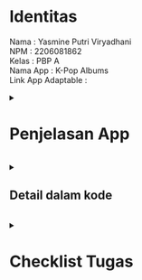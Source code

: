 # Identitas
Nama                : Yasmine Putri Viryadhani<br>
NPM                 : 2206081862<br>
Kelas               : PBP A<br>
Nama App            : K-Pop Albums<br>
Link App Adaptable  :

<p>
<details>
<summary><h1>Penjelasan App</h1></summary>

<p>
<details>
<summary><h2>Latar Belakang</h2></summary>

- Tema besar aplikasi untuk tugas PBP adalah aplikasi pengelolaan (inventori). 
- Tema yang saya pilih adalah <b>inventori album K-Pop</b> 
- Banyaknya jumlah grup yang debut dan album yang dirilis sehingga memungkinkan untuk dilakukan pengorganisasian album berdasarkan artis yang merilis album tersebut


</details>
</p>

<p>
<details>
<summary><h2>Context / Contoh Sampel</h2></summary>

Grup yang saya gunakan sebagai contoh untuk membangun proyek ini adalah <b>NCT</b> dan <b>Stray Kids</b>

</details>
</p>

</details>
</p>

<p>
<details>
<summary><h2>Detail dalam kode</h2></summary>

<p>
<details>
<summary><h3>Implementasi <code>models.py</code></h3></summary>

asdfghjkl

</details>
</p>

<p>
<details id = "views-py">
<summary><h3>Implementasi <code>views.py</code></h3></summary>

asdfghjkl

</details>
</p>

</details>
</p>

</details>
</p>


<p>
<details>
<summary><h1>Checklist Tugas</h1></summary>

<!-- Markdown content here -->
<p>
<details>
<summary><h2>Membuat sebuah proyek Django baru<h2></summary>

<!-- Markdown content here -->
### Inisiasi Direktori Lokal
- Sebelum membuat proyek Django, dibuatlah sebuah direktori kosong baru di lokal. Saya menamainya sebagai <code>kpop_albums</code>
- Setelah membuat direktori, kita harus menginisiasi repositori Git kosong di direktori tersebut dengan perintah <code>git_init</code>
- Lalu, kita harus mengkonfigurasi username dan email GitHub ke repositori Git tersebut di Terminal (MacOS) dengan cara:
    ```
    git config user.name "<NAME>"
    git config user.email "<EMAIL>"
    ```
- Kita juga bisa mengkonfigurasi secara global dengan cara:<br>
    ```
    git config --global user.name "<NAME>"
    git config --global user.email
    ```
- Verifikasi git lokal dengan menginput kode <code>git config --list --local</code>

### Membuat repository baru di GitHub


### Instalasi + Inisiasi Django pada repository
- Menambahkan virtual environment ke dalam directory <code>kpop_albums</code> dengan menjalankan kode <code>python3 -m venv env</code> (di MacOS)
- Menjalankan virtual environment dengan cara <code>source env/bin/activate</code> (MacOS)
- Menyiapkan Dependencies dengan membuat berkas <code>requirements.txt</code> di directory yang sama, lalu menambahkan kode di bawah ke dalam berkas <code>.txt</code> tersebut:<br>
    ```
    django
    gunicorn
    whitenoise
    psycopg2-binary
    requests
    urllib3                   
    ```
- Install dependencies dengan menjalankan <code>pip install -r requirements.txt</code>
- Buat proyek Django dengan nama <code>kpop_albums</code> dengan menjalankan perintah <code>django-admin startproject kpop_albums .</code>
- Tambahkan <code>*</code> pada <code>ALLOWED_HOSTS</code> di <code>settings.py</code><br>
    ```
    ...
    ALLOWED_HOSTS = ["*"]
    ...
    ```
- Setelah memastikan file <code>manage.py</code> ada di directory, jalankan instruksi <code>./manage.py runserver</code> (MacOS). Saat menjalankan domain http://localhost:8000 muncul animasi roket

### Push ke repository GitHub
- Buat file <code>.gitignore</code> (masih di directory <code>kpop_albums</code> yng luar), lalu isi dengan kode berikut <br>
    ```
    # Django
    *.log
    *.pot
    *.pyc
    __pycache__
    db.sqlite3
    media

    # Backup files
    *.bak 

    # If you are using PyCharm
    # User-specific stuff
    .idea/**/workspace.xml
    .idea/**/tasks.xml
    .idea/**/usage.statistics.xml
    .idea/**/dictionaries
    .idea/**/shelf

    # AWS User-specific
    .idea/**/aws.xml

    # Generated files
    .idea/**/contentModel.xml

    # Sensitive or high-churn files
    .idea/**/dataSources/
    .idea/**/dataSources.ids
    .idea/**/dataSources.local.xml
    .idea/**/sqlDataSources.xml
    .idea/**/dynamic.xml
    .idea/**/uiDesigner.xml
    .idea/**/dbnavigator.xml

    # Gradle
    .idea/**/gradle.xml
    .idea/**/libraries

    # File-based project format
    *.iws

    # IntelliJ
    out/

    # JIRA plugin
    atlassian-ide-plugin.xml

    # Python
    *.py[cod] 
    *$py.class 

    # Distribution / packaging 
    .Python build/ 
    develop-eggs/ 
    dist/ 
    downloads/ 
    eggs/ 
    .eggs/ 
    lib/ 
    lib64/ 
    parts/ 
    sdist/ 
    var/ 
    wheels/ 
    *.egg-info/ 
    .installed.cfg 
    *.egg 
    *.manifest 
    *.spec 

    # Installer logs 
    pip-log.txt 
    pip-delete-this-directory.txt 

    # Unit test / coverage reports 
    htmlcov/ 
    .tox/ 
    .coverage 
    .coverage.* 
    .cache 
    .pytest_cache/ 
    nosetests.xml 
    coverage.xml 
    *.cover 
    .hypothesis/ 

    # Jupyter Notebook 
    .ipynb_checkpoints 

    # pyenv 
    .python-version 

    # celery 
    celerybeat-schedule.* 

    # SageMath parsed files 
    *.sage.py 

    # Environments 
    .env 
    .venv 
    env/ 
    venv/ 
    ENV/ 
    env.bak/ 
    venv.bak/ 

    # mkdocs documentation 
    /site 

    # mypy 
    .mypy_cache/ 

    # Sublime Text
    *.tmlanguage.cache 
    *.tmPreferences.cache 
    *.stTheme.cache 
    *.sublime-workspace 
    *.sublime-project 

    # sftp configuration file 
    sftp-config.json 

    # Package control specific files Package 
    Control.last-run 
    Control.ca-list 
    Control.ca-bundle 
    Control.system-ca-bundle 
    GitHub.sublime-settings 

    # Visual Studio Code
    .vscode/* 
    !.vscode/settings.json 
    !.vscode/tasks.json 
    !.vscode/launch.json 
    !.vscode/extensions.json 
    .history
    ```
- Lakukan add, commit, dan push dari directory <code>kpop_albums</code> ke branch <code>main</code> di repository GitHub <code>kpop_albums</code> (ini akan mem-push README.md, proyek Django, dan .gitignore ke repository)<br>
    ```
    git add .
    git commit -m "Push README + .gitignore + proyek"
    git branch -M main
    git remote add origin "https://github.com/sdikyarts/kpop-albums.git"
    git push -u origin main
    ```
- Pastikan struktur direktori lokal dan repository GitHub sudah benar

</details>
</p>

<p>
<details>
<summary><h2>Membuat aplikasi <code>main</code> dalam proyek tersebut<h2></summary>

<!-- Markdown content here -->
### Konfigurasi model dan implementasi model dasar
- Aktifkan virtual environment terlebih dahulu
- Buat aplikasi <code>main</code> di directory <code>kpop_albums</code> (yang luar/utama) dengan cara
    ```
    python3 manage.py startapp main
    ```
- Mendaftarkan aplikasi <code>main</code> ke dalam proyek
    - Buka berkas <code>settings.py</code>
    - Tambahkan <code>'main'</code> di variabel <code>INSTALLED_APPS</code><br>
    ```
    INSTALLED_APPS = [
        ...,
        'main',
        ...
    ]
    ```
### Membuat dan mengisi berkas <code>main.html</code>
- Buat direktori baru <code>templates</code> di dalam direktori <code>main</code>
- Di dalam direktori baru <code>templates</code>, buat berkas HTML baru berjudul <code>main.html</code>, lalu isi sesuai selera :D


</details>
</p>

<p>
<details>
<summary><h2>Membuat sebuah <i>routing</i> pada proyek agar dapat menjalankan aplikasi <code>main</code><h2></summary>

<!-- Markdown content here -->
### Konfigurasi <i>routing</i> app main
- Buat berkas <code>urls.py</code> di directory aplikasi
- Isi berkas <code>urls.py</code> nya
- Karena saya membuat total 4 halaman, maka ada 4 path yang saya buat

### Konfigurasi <i>routing</i> proyek kpop-albums
- Buat berkas <code>urls.py</code> di directory proyek (terluar)
- impor fungsi <code>include</code> dari <code>django.urls</code>
    ```
    ...
    from django.urls import path, include
    ...
    ```
- Tambahkan URL berikut untuk mengarahkan tampilan main di dalam variabel <c>urlpatterns</c>
    ```
    urlpatterns = [
        ...
        path('main/', include('main.urls')),
        ...
    ]
    ```
- Jalankan projek Django dengan perintah <code>python3 manage.py runserver</code> (MacOS)
- Buka http://localhost:8000/main/ untuk test

</details>
</p>

<p>
<details>
<summary><h2>Membuat model pada aplikasi <code>main</code> dengan nama <code>Item</code><h2></summary>

<!-- Markdown content here -->
### Wajib mengandung atribut-atribut berikut:
- <code>name</code> sebagai nama *item* dengan tipe <code>CharField</code>
- <code>amount</code> sebagai jumlah *item* dengan tipe <code>IntegerField</code>
- <code>description</code> sebagai deskripsi *item* dengan tipe <code>TextField</code>

### Mengubah berkas <code>models.py</code> pada aplikasi <code>main</code>, lalu membuat dan mengaplikasikan migrasi model
- Buka berkas <code>models.py</code> di dalam direktori aplikasi <code>main</code>, kemudian isi dengan kode berikut:
- Jalankan perintah berikut untuk membuat berkas migrasi yang berisi perubahan model yang belum diaplikasikan ke dalam basis data
    ```
    python3 manage.py makemigrations
    ```
- Jalankan perintah berikut untuk menerapkan migrasi ke dalam basis data lokal
    ```
    python3 manage.py migrate
    ```
- <code>makemigrations</code> dan <code>migrate</code> dilakukan setiap kali kita memodifikasi <code>models.py</code>

</details>
</p>


<p>
<details>
<summary><h2>Membuat sebuah fungsi pada <code>views.py</code> untuk dikemballikan ke dalam sebuah template HTML yang menampilkan nama<h2></summary>

<!-- Markdown content here -->
### Mengintegrasikan komponen MVT
- Buka berkas <code>views.py</code>
- Tambahkan baris impor di bagian paling atas
    ```
    from django.shortcuts import render
    ```
- Penjelasan lengkap [di bagian ini](#views-py)


</details>
</p>

<p>
<details>
<summary><h2>Membuat sebuah <i>routing</i> fungsi pada <code>views.py</code> untuk dikemballikan ke dalam sebuah template HTML yang menampilkan nama<h2></summary>

<!-- Markdown content here -->

</details>
</p>

<p>
<details>
<summary><h2>Melakukan <i>deployment</i> ke Adaptable terhadap aplikasi yang sudah dibuat<h2></summary>

<!-- Markdown content here -->
- Login ke [Adaptable.io](https://adaptable.io/)
- Tekan tombol <code>New App</code> lalu pilih <code>Connect an Existing Repository</code>
- Hubungkan [Adaptable.io](https://adaptable.io/) dengan GitHub dan pilih <code>All Repositories</code> pada proses instalasi
- Pilih proyek <code>kpop_albums</code> sebagai basis aplikasi yang akan di-deploy
- Pilih branch <code>main</code>
- Pilih <code>Python App Template</code> sebagai template deployment
- Pilih <code>PostgreSQL</code> sebagai tipe database yang digunakan
- Sesuaikan versi Python dengan spek aplikasi (saya memakai versi 3.10). Trik: gunakan command <code>python3 --version</code> (MacOS)
- Pada bagian <code>Start Command</code>, masukkan perintah <code>python3 manage.py migrate && gunicorn shopping_list.wsgi</code> (MacOS)
- Masukkan nama aplikasi <code>kpop-albums</code> sebagai nama domain situs web aplikasi
- Centang bagian <code>HTTP Listener on PORT</code> dan klik <code>Deploy App</code> untuk mendeploy app

</details>
</p>

</details>
</p>


